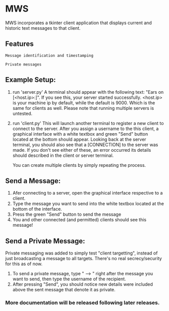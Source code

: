 # MWS
MWS incorporates a tkinter client application that displays current and historic text messages to that client. 

## Features
    Message identification and timestamping

    Private messages
    
    
## Example Setup:
  1) run 'server.py'
        A terminal should appear with the following text: "Ears on [<host.ip>:<port>]". If you see this, your server started successfully.
        <host.ip> is your machine ip by default, while the default <port> is 9000. Which is the same for clients as well.
        Please note that running multiple servers is untested.
  2) run 'client.py'
        This will launch another terminal to register a new client to connect to the server.
        After you assign a username to the this client, a graphical interface with a white textbox and green "Send" button located at the bottom should appear.
        Looking back at the server terminal, you should also see that a [CONNECTION] to the server was made.
        If you don't see either of these, an error occurred its details should described in the client or server terminal.

        You can create multiple clients by simply repeating the process.
        
## Send a Message:
  1. Afer connecting to a server, open the graphical interface respective to a client.
  2. Type the message you want to send into the white textbox located at the bottom of the interface.
  3. Press the green "Send" button to send the message
  4. You and other connected (and permitted) clients should see this message!
  
## Send a Private Message:
  Private messaging was added to simply test "client targetting", instead of just broadcasting a message to all targets. There's no real secrecy/security for this as of now. 
  
  1. To send a private message, type " --> " right after the message you want to send, then type the username of the recipient.
  2. After pressing "Send", you should notice new details were included above the sent message that denote it as private.
  
### More documentation will be released following later releases.
  
        
